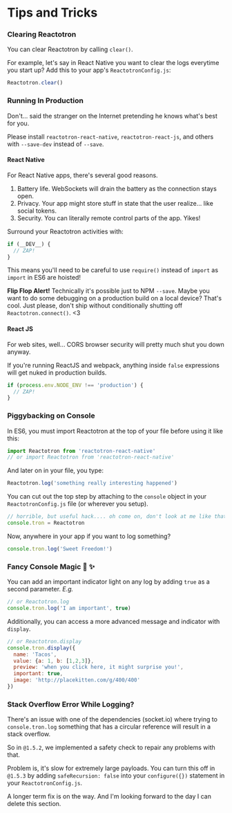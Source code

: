 # Tips and Tricks

### Clearing Reactotron

You can clear Reactotron by calling `clear()`.

For example, let's say in React Native you want to clear the logs everytime you start up?  Add this to your app's `ReactotronConfig.js`:

```js
Reactotron.clear()
```

### Running In Production

Don't... said the stranger on the Internet pretending he knows what's best for you.

Please install `reactotron-react-native`, `reactotron-react-js`, and others with `--save-dev` instead of `--save`.

#### React Native

For React Native apps, there's several good reasons.

1. Battery life.  WebSockets will drain the battery as the connection stays open.
2. Privacy.  Your app might store stuff in state that the user realize... like social tokens.
3. Security.  You can literally remote control parts of the app.  Yikes!

Surround your Reactotron activities with:

```js
if (__DEV__) {
  // ZAP!
}
```

This means you'll need to be careful to use `require()` instead of `import` as `import` in ES6 are hoisted!

**Flip Flop Alert!** Technically it's possible just to NPM `--save`.  Maybe you want to do some debugging on a production build on a local device?  That's cool.  Just please, don't ship without conditionally shutting off `Reactotron.connect()`.  <3


#### React JS

For web sites, well... CORS browser security will pretty much shut you down anyway.

If you're running ReactJS and webpack, anything inside `false` expressions will get nuked in production builds.

```js
if (process.env.NODE_ENV !== 'production') {
  // ZAP!
}
```

### Piggybacking on Console

In ES6, you must import Reactotron at the top of your file before using it like this:

```js
import Reactotron from 'reactotron-react-native'
// or import Reactotron from 'reactotron-react-native'
```

And later on in your file, you type:

```js
Reactotron.log('something really interesting happened')
```

You can cut out the top step by attaching to the `console` object in your `ReactotronConfig.js` file (or wherever you setup).

```js
// horrible, but useful hack.... oh come on, don't look at me like that... it's JavaScript :|
console.tron = Reactotron
```

Now, anywhere in your app if you want to log something?

```js
console.tron.log('Sweet Freedom!')
```

### Fancy Console Magic :tophat: :sparkles:

You can add an important indicator light on any log by adding `true` as a second parameter.  _E.g._
```js
// or Reactotron.log
console.tron.log('I am important', true)
```

Additionally, you can access a more advanced message and indicator with `display`.
```js
// or Reactotron.display
console.tron.display({
  name: 'Tacos',
  value: {a: 1, b: [1,2,3]},
  preview: 'when you click here, it might surprise you!',
  important: true,
  image: 'http://placekitten.com/g/400/400'
})
```

### Stack Overflow Error While Logging?

There's an issue with one of the dependencies (socket.io) where trying to `console.tron.log` something that has a 
circular reference will result in a stack overflow.

So in `@1.5.2`, we implemented a safety check to repair any problems with that.

Problem is, it's slow for extremely large payloads.  You can turn this off in `@1.5.3` by adding `safeRecursion: false`
into your `configure({})` statement in your `ReactotronConfig.js`.

A longer term fix is on the way.  And I'm looking forward to the day I can delete this section.
